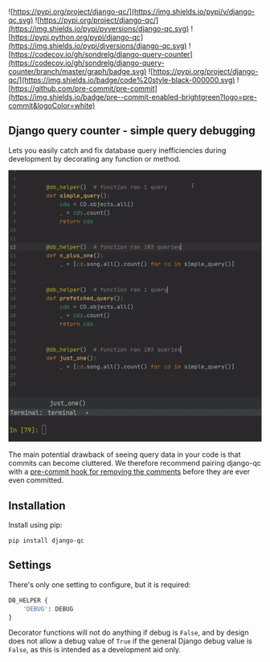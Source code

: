 ![https://pypi.org/project/django-qc/](https://img.shields.io/pypi/v/django-qc.svg)
![https://pypi.org/project/django-qc/](https://img.shields.io/pypi/pyversions/django-qc.svg)
![https://pypi.python.org/pypi/django-qc](https://img.shields.io/pypi/djversions/django-qc.svg)
![https://codecov.io/gh/sondrelg/django-query-counter](https://codecov.io/gh/sondrelg/django-query-counter/branch/master/graph/badge.svg)
![https://pypi.org/project/django-qc/](https://img.shields.io/badge/code%20style-black-000000.svg)
![https://github.com/pre-commit/pre-commit](https://img.shields.io/badge/pre--commit-enabled-brightgreen?logo=pre-commit&logoColor=white)

## Django query counter - simple query debugging

Lets you easily catch and fix database query inefficiencies during development by decorating any function or method.

![Query counter](https://raw.githubusercontent.com/sondrelg/django-query-counter/master/docs/comments.gif)

The main potential drawback of seeing query data in your code is that commits can become cluttered. We therefore recommend pairing django-qc with a [pre-commit hook for removing the comments](https://github.com/sondrelg/remove-query-counts) before they are ever even committed.

## Installation

Install using pip:

    pip install django-qc

## Settings

There's only one setting to configure, but it is required:

```python
DB_HELPER {
    'DEBUG': DEBUG
}
```

Decorator functions will not do anything if debug is `False`, and by design does not allow a debug value of `True` if the general Django debug value is `False`, as this is intended as a development aid only.
